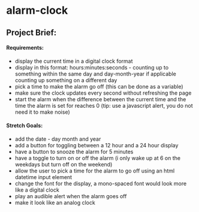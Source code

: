 # alarm-clock

## Project Brief: ##

#### Requirements: ####
- display the current time in a digital clock format
- display in this format: hours:minutes:seconds - counting up to something within the same day and day-month-year if applicable counting up something on a different day
- pick a time to make the alarm go off (this can be done as a variable)
- make sure the clock updates every second without refreshing the page
- start the alarm when the difference between the current time and the time the alarm is set for reaches 0 (tip: use a javascript alert, you do not need it to make noise)


#### Stretch Goals: ####
- add the date - day month and year
- add a button for toggling between a 12 hour and a 24 hour display
- have a button to snooze the alarm for 5 minutes
- have a toggle to turn on or off the alarm (i only wake up at 6 on the weekdays but turn off on the weekend)
- allow the user to pick a time for the alarm to go off using an html datetime input element
- change the font for the display, a mono-spaced font would look more like a digital clock
- play an audible alert when the alarm goes off
- make it look like an analog clock
